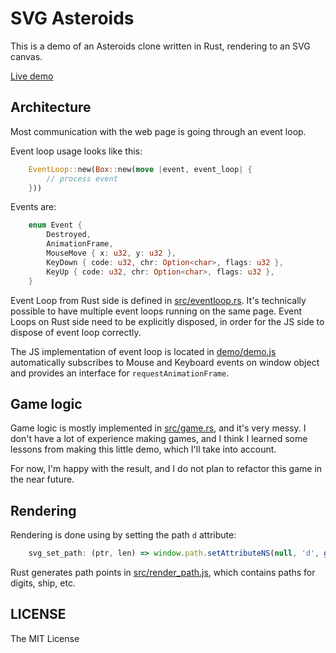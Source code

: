 # SVG Asteroids

This is a demo of an Asteroids clone written in Rust, rendering to an SVG canvas.

[Live demo](https://m1el.github.io/wasm-asteroids/demo/demo.html)

## Architecture

Most communication with the web page is going through an event loop.

Event loop usage looks like this:

```rust
    EventLoop::new(Box::new(move |event, event_loop| {
        // process event
    }))
```

Events are:

```rust
    enum Event {
        Destroyed,
        AnimationFrame,
        MouseMove { x: u32, y: u32 },
        KeyDown { code: u32, chr: Option<char>, flags: u32 },
        KeyUp { code: u32, chr: Option<char>, flags: u32 },
    }
```

Event Loop from Rust side is defined in [src/eventloop.rs](src/eventloop.rs).
It's technically possible to have multiple event loops running on the same page.
Event Loops on Rust side need to be explicitly disposed, in order for the JS side to dispose of event loop correctly.

The JS implementation of event loop is located in [demo/demo.js](demo/demo.js) automatically subscribes to Mouse and Keyboard events on window object and provides an interface for `requestAnimationFrame`.

## Game logic

Game logic is mostly implemented in [src/game.rs](src/game.rs), and it's very messy.
I don't have a lot of experience making games, and I think I learned some lessons from making this little demo, which I'll take into account.

For now, I'm happy with the result, and I do not plan to refactor this game in the near future.

## Rendering

Rendering is done using by setting the path `d` attribute:

```javascript
    svg_set_path: (ptr, len) => window.path.setAttributeNS(null, 'd', getStr(Module, ptr, len)),
```

Rust generates path points in [src/render\_path.js](src/render_path.rs), which contains paths for digits, ship, etc.

## LICENSE

The MIT License
